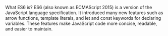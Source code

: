  What ES6 is?
ES6 (also known as ECMAScript 2015) is a version of the JavaScript language specification. It introduced many new features such as arrow functions, template literals, and let and const keywords for declaring variables. These features make JavaScript code more concise, readable, and easier to maintain.
